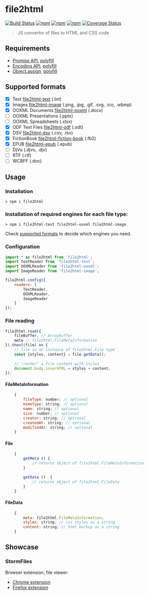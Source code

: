 # file2html
[![Build Status](https://secure.travis-ci.org/file2html/file2html.png?branch=master)](https://travis-ci.org/file2html/file2html)
[![npm](https://img.shields.io/npm/dm/file2html.svg)](https://www.npmjs.com/package/file2html)
[![npm](https://img.shields.io/npm/v/file2html.svg)](https://www.npmjs.com/package/file2html)
[![npm](https://img.shields.io/npm/l/file2html.svg)](https://www.npmjs.com/package/file2html)
[![Coverage Status](https://coveralls.io/repos/github/file2html/file2html/badge.svg?branch=master)](https://coveralls.io/github/file2html/file2html?branch=master)

> JS convertor of files to HTML and CSS code

## Requirements
* [Promise API](https://developer.mozilla.org/en/docs/Web/JavaScript/Reference/Global_Objects/Promise), [polyfill](https://github.com/lahmatiy/es6-promise-polyfill)
* [Encoding API](https://developer.mozilla.org/en-US/docs/Web/API/Encoding_API), [polyfill](https://github.com/inexorabletash/text-encoding)
* [Object.assign](https://developer.mozilla.org/en/docs/Web/JavaScript/Reference/Global_Objects/Object/assign), [polyfill](https://github.com/ljharb/object.assign)

## Supported formats
- [x] Text                [file2html-text](https://github.com/file2html/file2html-text)                 (.txt)
- [x] Images              [file2html-image](https://github.com/file2html/file2html-image)               (.png, .jpg, .gif, .svg, .ico, .wbmp)
- [x] OOXML Documents     [file2html-ooxml](https://github.com/file2html/file2html-ooxml)               (.docx)
- [ ] OOXML Presentations (.pptx)
- [ ] OOXML Spreadsheets  (.xlsx)
- [x] ODF Text Files      [file2html-odf](https://github.com/file2html/file2html-odf)                   (.odt)
- [x] DSV                 [file2html-dsv](https://github.com/file2html/file2html-dsv)                   (.csv, .tsv)
- [x] FictionBook         [file2html-fiction-book](https://github.com/file2html/file2html-fiction-book) (.fb2)
- [x] EPUB                [file2html-epub](https://github.com/file2html/file2html-epub)                 (.epub)
- [ ] DjVu                (.djvu, .djv)
- [ ] RTF                 (.rtf)
- [ ] WCBFF               (.doc)

## Usage
### Installation

```shell
> npm i file2html
```

### Installation of required engines for each file type:

```shell
> npm i file2html-text file2html-ooxml file2html-image 
```

Check [supported formats](#supported-formats) to decide which engines you need.

### Configuration

```js
import * as file2html from 'file2html';
import TextReader from 'file2html-text';
import OOXMLReader from 'file2html-ooxml';
import ImageReader from 'file2html-image';

file2html.config({
    readers: [
        TextReader,
        OOXMLReader,
        ImageReader
    ]
});
```

### File reading

```js
file2html.read({
    fileBuffer, // ArrayBuffer
    meta // file2html.FileMetaInformation
}).then((file) => {
    // file is an instance of file2html.File type 
    const {styles, content} = file.getData();    
    
    // "render" a file content with styles
    document.body.innerHTML = styles + content;
});
```

#### FileMetaInformation

```js
    {
        fileType: number; // optional
        mimeType: string; // optional
        name: string; // optional
        size: number; // optional
        creator: string; // optional
        createdAt: string; // optional
        modifiedAt: string; // optional
    }
```

#### File

```js
    {
        getMeta () {
            // returns object of file2html.FileMetaInformation    
        }
    
        getData ()  {
            // returns object of file2html.FileData
        }
    }
```

#### FileData

```js
    {
        meta: file2html.FileMetaInformation;
        styles: string; // css styles as a string
        content: string; // html markup as a string
    }
```

## Showcase
### StormFiles
Browser extension, file viewer:
  * [Chrome extension](https://chrome.google.com/webstore/detail/stormfiles/ickghndjocahgacnfaakbmbokmfneahd)
  * [Firefox extension](https://addons.mozilla.org/firefox/addon/stormfiles)
